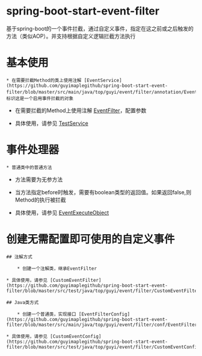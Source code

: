 # spring-boot-start-event-filter

  基于spring-boot的一个事件拦截，通过自定义事件，指定在这之前或之后触发的方法（类似AOP）。并支持根据自定义逻辑拦截方法执行

# 基本使用
	
	* 在需要拦截Method的类上使用注解 [EventService](https://github.com/guyimaplegithub/spring-boot-start-event-filter/blob/master/src/main/java/top/guyi/event/filter/annotation/EventService.java)，标识这是一个启用事件拦截的对象
	
  * 在需要拦截的Method上使用注解  [EventFilter](https://github.com/guyimaplegithub/spring-boot-start-event-filter/blob/master/src/main/java/top/guyi/event/filter/annotation/EventFilter.java)，配置参数
	
  * 具体使用，请参见 [TestService](https://github.com/guyimaplegithub/spring-boot-start-event-filter/blob/master/src/test/java/top/guyi/event/filter/TestService.java)


# 事件处理器
	
	* 普通类中的普通方法
	
  * 方法需要为无参方法
	
  * 当方法指定before时触发，需要有boolean类型的返回值。如果返回false,则Method的执行被拦截
	
  * 具体使用，请参见 [EventExecuteObject](https://github.com/guyimaplegithub/spring-boot-start-event-filter/blob/master/src/test/java/top/guyi/event/filter/EventExecuteObject.java)

# 创建无需配置即可使用的自定义事件

	## 注解方式
		
		* 创建一个注解类，继承EventFilter
		
    * 具体使用，请参见 [CustomEventFilter](https://github.com/guyimaplegithub/spring-boot-start-event-filter/blob/master/src/test/java/top/guyi/event/filter/CustomEventFilter.java)
		
	## Java类方式
		
		* 创建一个普通类，实现接口 [EventFilterConfig](https://github.com/guyimaplegithub/spring-boot-start-event-filter/blob/master/src/main/java/top/guyi/event/filter/conf/EventFilterConfig.java)
		
    * 具体使用，请参见 [CustomEventConfig](https://github.com/guyimaplegithub/spring-boot-start-event-filter/blob/master/src/test/java/top/guyi/event/filter/CustomEventConfig.java)
		
	
